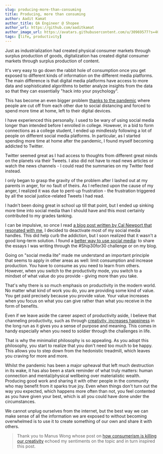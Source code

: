 ```yaml
---
slug: producing-more-than-consuming
title: Producing, more than consuming
author: Aadit Kamat
author_title: QA Engineer @ Shopee
author_url: https://github.com/aaditkamat
author_image_url: https://avatars.githubusercontent.com/u/30969577?s=400&u=9558fc3557d79c88a7080034fe8c22654aca2e4d&v=4
tags: [life, productivity]
---
```


Just as industrialization had created physical consumer markets through surplus production of goods, digitalization has created digital consumer markets through surplus production of content. 

It's very easy to go down the rabbit hole of consumption once you get exposed to different kinds of information on the different media platforms. The main difference is that digital media platforms have access to more data and sophisticated algorithms to better analyze insights from the data so that they can essentially "hack into your psychology". 

This has become an even bigger problem [thanks to the pandemic](https://www.todayonline.com/big-read/big-read-short-digital-addiction-made-worse-covid-19) where people are cut off from each other due to social distancing and forced to spend more time at home, left to their digital devices. 

I have experienced this personally. I used to be wary of using social media longer than intended before I enrolled in college. However, in a bid to form connections as a college student, I ended up mindlessly following a lot of people on different social media platforms. In particular, as I started spending more time at home after the pandemic, I found myself becoming addicted to Twitter. 

Twitter seemed great as I had access to thoughts from different great minds on the planets via their Tweets. I also did not have to read news articles or watch the news channels - I could read the summaries on my Twitter feed instead. 

I only began to grasp the gravity of the problem after I lashed out at my parents in anger, for no fault of theirs. As I reflected upon the cause of my anger, I realized it was due to pent-up frustration - the frustration triggered by all the social justice-related Tweets I had read. 

I hadn't been doing great in school up till that point, but I ended up sinking more time into social media than I should have and this most certainly contributed to my grades tanking.  

I can be impulsive, so once I read [a blog post written by Cal Newport that resonated with me](https://www.calnewport.com/blog/2016/09/21/quit-social-media/), I decided to deactivate most of my social media handles. This did help curb the addiction, but I soon realized that it wasn't a good long-term solution. I found a [better way to use social media](https://foundersjournal.morningbrew.com/how-to-make-social-media-work-for-you-part-i/): to share the essays I was writing through the #Ship30for30 challenge or on my blog. 

Going on "social media lite" made me understand an important principle that seems to apply in other areas as well: limit consumption and increase production. You have to consume as you need to learn from others. However, when you switch to the productivity mode, you switch to a mindset of what value do you provide - giving more than you take. 

That's why there is so much emphasis on productivity in the modern world. No matter what kind of work you do, you are providing some kind of value. You get paid precisely because you provide value. Your value increases when you focus on what you can give rather than what you receive in the form of benefits. 

Even if we leave aside the career aspect of productivity aside, I believe that channeling productivity, such as through [creativity, increases happiness](https://aaditkamat.github.io/blog/creativity-leads-to-happiness) in the long run as it gives you a sense of purpose and meaning. This comes in handy especially when you need to soldier through the challenges in life.

That is why the minimalist philosophy is so appealing. As you adopt this philosophy, you start to realize that you don't need too much to be happy. This allows you to step down from the hedonistic treadmill, which leaves you craving for more and more. 

Whilst the pandemic has been a major upheaval that left much destruction in its wake, it has also been a stark reminder of what truly matters: human connection and mental/physical wellbeing over materialistic wealth. Producing good work and sharing it with other people in the community who may benefit from it sparks true joy. Even when things don't turn out the way you expected, which happens more often than not, you feel contented as you have given your best, which is all you could have done under the circumstances.

We cannot unplug ourselves from the internet, but the best way we can make sense of all the information we are exposed to without becoming overwhelmed is to use it to create something of our own and share it with others.

> Thank you to Manus Wong whose post on [how consumerism is killing our creativity](https://manuswong.com/how-consumerism-is-killing-our-creativity/) echoed my sentiments on the topic and in turn inspired this post.
